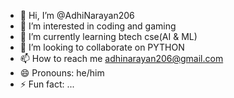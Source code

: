 - 👋 Hi, I’m @AdhiNarayan206
- 👀 I’m interested in coding and gaming
- 🌱 I’m currently learning btech cse(AI & ML)
- 💞️ I’m looking to collaborate on PYTHON 
- 📫 How to reach me adhinarayan206@gmail.com
- 😄 Pronouns: he/him
- ⚡ Fun fact: ...

<!---
AdhiNarayan206/AdhiNarayan206 is a ✨ special ✨ repository because its `README.md` (this file) appears on your GitHub profile.
You can click the Preview link to take a look at your changes.
--->
